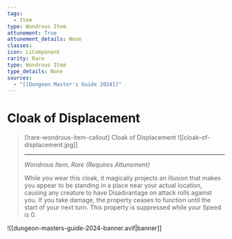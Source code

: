 ```yaml
---
tags:
  - Item
type: Wondrous Item
attunement: True
attunement_details: None
classes:
icon: LiComponent
rarity: Rare
type: Wondrous Item
type_details: None
sources: 
  - "[[Dungeon Master's Guide 2024]]"
---
```

# Cloak of Displacement
>[!rare-wondrous-item-callout] Cloak of Displacement
>![[cloak-of-displacement.jpg]]
>
>---
>_Wondrous Item, Rare (Requires Attunement)_
>
>While you wear this cloak, it magically projects an illusion that makes you appear to be standing in a place near your actual location, causing any creature to have Disadvantage on attack rolls against you. If you take damage, the property ceases to function until the start of your next turn. This property is suppressed while your Speed is 0.
>


![[dungeon-masters-guide-2024-banner.avif|banner]]